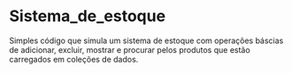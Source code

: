 # Sistema_de_estoque
Simples código que simula um sistema de estoque com operações báscias de adicionar, excluir, mostrar e procurar pelos produtos que estão carregados em coleções de dados.
